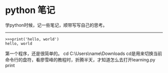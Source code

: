 # python 笔记
学python时候，记一些笔记，顺带写写自己的思考。
___
    >>>print('hello, world')
    hello, world
第一个程序，还是很简单的。
	cd C:\Users\name\Downloads
cd是用来切换当前命令行的盘符，看廖雪峰的教程时，折腾半天，才知道怎么去打开learning.py
	print
    
